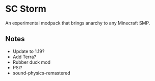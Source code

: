 # SC Storm

An experimental modpack that brings anarchy to any Minecraft SMP.

## Notes

- Update to 1.19?
- Add Terra?
- Rubber duck mod
- PSI?
- sound-physics-remastered
